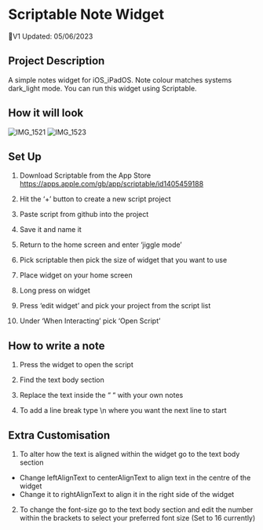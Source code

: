 # Scriptable Note Widget
🦆V1
     Updated: 05/06/2023

## Project Description
A simple notes widget for iOS_iPadOS. Note colour matches systems dark_light mode. You can run this widget using Scriptable.

## How it will look
![IMG_1521](https://github.com/Ech0Tom/Scriptable-Note-Widget/assets/75701600/11c47efe-3880-42fd-9070-65077459060c)
![IMG_1523](https://github.com/Ech0Tom/Scriptable-Note-Widget/assets/75701600/fa4ed2db-540c-42c5-8936-643527651a6a)



## Set Up
1. Download Scriptable from the App Store
https://apps.apple.com/gb/app/scriptable/id1405459188

2. Hit the ‘+’ button to create a new script project

3. Paste script from github into the project

4. Save it and name it
 
5. Return to the home screen and enter ‘jiggle mode’

6. Pick scriptable then pick the size of widget that you want to use

7. Place widget on your home screen

8. Long press on widget

9. Press ‘edit widget’ and pick your project from the script list

10. Under ‘When Interacting’ pick ‘Open Script’

## How to write a note
1. Press the widget to open the script

2. Find the text body section

3. Replace the text inside the “ “ with your own notes

4. To add a line break type \n where you want the next line to start

## Extra Customisation

1. To alter how the text is aligned within the widget go to the text body section
*  Change leftAlignText to centerAlignText to align text in the centre of the widget
* Change it to rightAlignText to align it in the right side of the widget

2. To change the font-size go to the text body section and edit the number within the brackets to select your preferred font size (Set to 16 currently)
